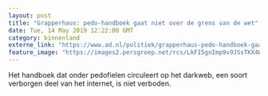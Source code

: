 ```yaml
---
layout: post
title: "Grapperhaus: pedo-handboek gaat niet over de grens van de wet"
date: Tue, 14 May 2019 12:22:00 GMT
category: binnenland
externe_link: "https://www.ad.nl/politiek/grapperhaus-pedo-handboek-gaat-niet-over-de-grens-van-de-wet~a077564b/"
feature_image: "https://images2.persgroep.net/rcs/LkFI5gnImp9v9JSsTKX4WQrJDt8/diocontent/144697189/_fitwidth/400/?appId=21791a8992982cd8da851550a453bd7f&quality=0.7"
---
```


Het handboek dat onder pedofielen circuleert op het darkweb, een soort verborgen deel van het internet, is niet verboden.
